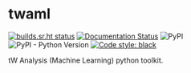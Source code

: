 # twaml

[![builds.sr.ht status](https://builds.sr.ht/~ddavis/twaml.svg)](https://builds.sr.ht/~ddavis/twaml?)
[![Documentation Status](https://readthedocs.org/projects/twaml/badge/?version=stable)](https://twaml.readthedocs.io/en/stable/?badge=stable)
![PyPI](https://img.shields.io/pypi/v/twaml.svg?logoColor=blue)
![PyPI - Python Version](https://img.shields.io/pypi/pyversions/twaml.svg)
[![Code style: black](https://img.shields.io/badge/code%20style-black-000000.svg)](https://github.com/ambv/black)

tW Analysis (Machine Learning) python toolkit.
